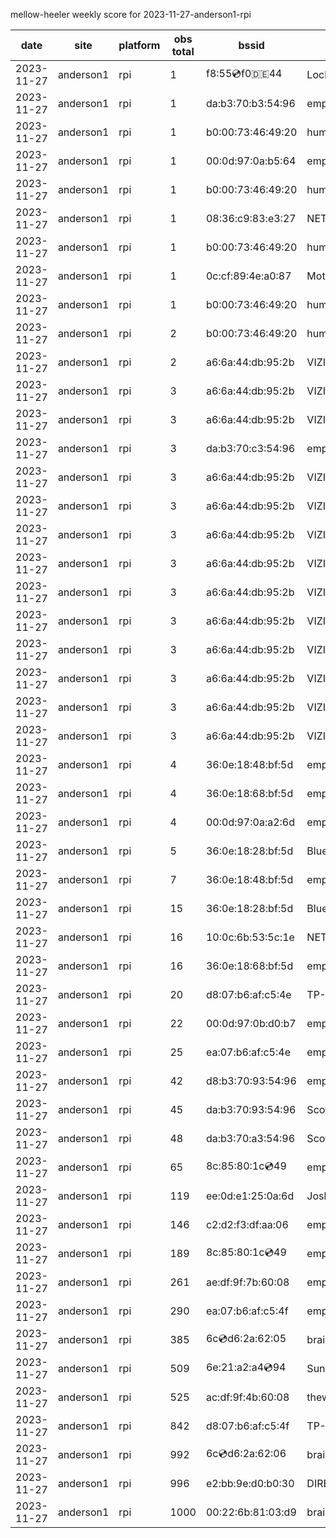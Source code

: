 mellow-heeler weekly score for 2023-11-27-anderson1-rpi

|date|site|platform|obs total|bssid|ssid|
|--|--|--|--|--|--|
|2023-11-27|anderson1|rpi|1|f8:55:cd:f0:de:44|Lockwood1|
|2023-11-27|anderson1|rpi|1|da:b3:70:b3:54:96|empty_ssid|
|2023-11-27|anderson1|rpi|1|b0:00:73:46:49:20|hum67395|
|2023-11-27|anderson1|rpi|1|00:0d:97:0a:b5:64|empty_ssid|
|2023-11-27|anderson1|rpi|1|b0:00:73:46:49:20|hum67395|
|2023-11-27|anderson1|rpi|1|08:36:c9:83:e3:27|NETGEAR34|
|2023-11-27|anderson1|rpi|1|b0:00:73:46:49:20|hum67395|
|2023-11-27|anderson1|rpi|1|0c:cf:89:4e:a0:87|MotoDV_B6L|
|2023-11-27|anderson1|rpi|1|b0:00:73:46:49:20|hum67395|
|2023-11-27|anderson1|rpi|2|b0:00:73:46:49:20|hum67395|
|2023-11-27|anderson1|rpi|2|a6:6a:44:db:95:2b|VIZIOCastAudio4663|
|2023-11-27|anderson1|rpi|3|a6:6a:44:db:95:2b|VIZIOCastAudio4690|
|2023-11-27|anderson1|rpi|3|a6:6a:44:db:95:2b|VIZIOCastAudio4328|
|2023-11-27|anderson1|rpi|3|da:b3:70:c3:54:96|empty_ssid|
|2023-11-27|anderson1|rpi|3|a6:6a:44:db:95:2b|VIZIOCastAudio2362|
|2023-11-27|anderson1|rpi|3|a6:6a:44:db:95:2b|VIZIOCastAudio4349|
|2023-11-27|anderson1|rpi|3|a6:6a:44:db:95:2b|VIZIOCastAudio1352|
|2023-11-27|anderson1|rpi|3|a6:6a:44:db:95:2b|VIZIOCastAudio5973|
|2023-11-27|anderson1|rpi|3|a6:6a:44:db:95:2b|VIZIOCastAudio7578|
|2023-11-27|anderson1|rpi|3|a6:6a:44:db:95:2b|VIZIOCastAudio8456|
|2023-11-27|anderson1|rpi|3|a6:6a:44:db:95:2b|VIZIOCastAudio6687|
|2023-11-27|anderson1|rpi|3|a6:6a:44:db:95:2b|VIZIOCastAudio4755|
|2023-11-27|anderson1|rpi|3|a6:6a:44:db:95:2b|VIZIOCastAudio1161|
|2023-11-27|anderson1|rpi|3|a6:6a:44:db:95:2b|VIZIOCastAudio9071|
|2023-11-27|anderson1|rpi|4|36:0e:18:48:bf:5d|empty_ssid|
|2023-11-27|anderson1|rpi|4|36:0e:18:68:bf:5d|empty_ssid|
|2023-11-27|anderson1|rpi|4|00:0d:97:0a:a2:6d|empty_ssid|
|2023-11-27|anderson1|rpi|5|36:0e:18:28:bf:5d|Bluelotus|
|2023-11-27|anderson1|rpi|7|36:0e:18:48:bf:5d|empty_ssid|
|2023-11-27|anderson1|rpi|15|36:0e:18:28:bf:5d|Bluelotus|
|2023-11-27|anderson1|rpi|16|10:0c:6b:53:5c:1e|NETGEAR55|
|2023-11-27|anderson1|rpi|16|36:0e:18:68:bf:5d|empty_ssid|
|2023-11-27|anderson1|rpi|20|d8:07:b6:af:c5:4e|TP-Link_C54F|
|2023-11-27|anderson1|rpi|22|00:0d:97:0b:d0:b7|empty_ssid|
|2023-11-27|anderson1|rpi|25|ea:07:b6:af:c5:4e|empty_ssid|
|2023-11-27|anderson1|rpi|42|d8:b3:70:93:54:96|empty_ssid|
|2023-11-27|anderson1|rpi|45|da:b3:70:93:54:96|Scott WiFi|
|2023-11-27|anderson1|rpi|48|da:b3:70:a3:54:96|Scott IoT Wifi|
|2023-11-27|anderson1|rpi|65|8c:85:80:1c:cd:49|empty_ssid|
|2023-11-27|anderson1|rpi|119|ee:0d:e1:25:0a:6d|JoshLily|
|2023-11-27|anderson1|rpi|146|c2:d2:f3:df:aa:06|empty_ssid|
|2023-11-27|anderson1|rpi|189|8c:85:80:1c:cd:49|empty_ssid|
|2023-11-27|anderson1|rpi|261|ae:df:9f:7b:60:08|empty_ssid|
|2023-11-27|anderson1|rpi|290|ea:07:b6:af:c5:4f|empty_ssid|
|2023-11-27|anderson1|rpi|385|6c:cd:d6:2a:62:05|braingang2_5GEXT|
|2023-11-27|anderson1|rpi|509|6e:21:a2:a4:cd:94|SunPower21450|
|2023-11-27|anderson1|rpi|525|ac:df:9f:4b:60:08|theweef|
|2023-11-27|anderson1|rpi|842|d8:07:b6:af:c5:4f|TP-Link_C54F|
|2023-11-27|anderson1|rpi|992|6c:cd:d6:2a:62:06|braingang2_2GEXT|
|2023-11-27|anderson1|rpi|996|e2:bb:9e:d0:b0:30|DIRECT-9ED03030|
|2023-11-27|anderson1|rpi|1000|00:22:6b:81:03:d9|braingang2|
